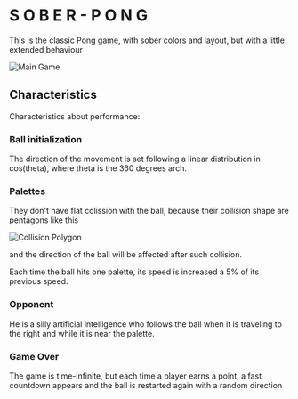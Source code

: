 # S O B E R - P O N G

This is the classic Pong game, with sober colors and layout, 
but with a little extended behaviour

![Main Game](./assets/main_game.png)

## Characteristics

Characteristics about performance:

### Ball initialization

The direction of the movement is set following a linear 
distribution in cos(theta), where theta is the 360 degrees arch.

### Palettes

They don't have flat colission with the ball, because their 
collision shape are pentagons like this

![Collision Polygon](./assets/collision_polygon.png)

and the direction of the ball will be affected after such collision.

Each time the ball hits one palette, its speed is increased a 5% of 
its previous speed.

### Opponent

He is a silly artificial intelligence who follows the ball when it 
is traveling to the right and while it is near the palette.


### Game Over

The game is time-infinite, but each time a player earns a point, a fast countdown appears and the ball is restarted again with a random direction


